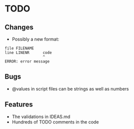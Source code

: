 # TODO

## Changes
* Possibly a new format:
```
file FILENAME
line LINENR      code
                 ^
ERROR: error message
```

## Bugs

* @values in script files can be strings as well as numbers

## Features

* The validations in IDEAS.md
* Hundreds of TODO comments in the code
